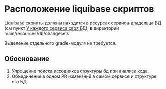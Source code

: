 # Расположение liquibase скриптов

Liquibase скрипты должны находится в ресурсах сервиса-владельца БД (см пункт [У каждого сервиса своя БД](doc/Архитектура/У%20каждого%20сервиса%20своя%20БД.md)),
в директории main/resources/db/changesets

Выделение отдельного gradle-модуля не требуется.

## Обоснование
1. Упрощение поиска исходников структуры бд при анализе кода.
2. Объединение в одном PR изменений в самом сервисе и структуре его БД.

